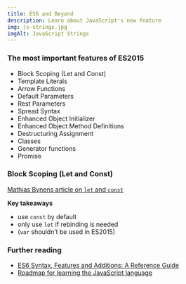 ```yaml
---
title: ES6 and Beyond
description: Learn about JavaScript's new feature
img: js-strings.jpg
imgAlt: JavaScript Strings
---
```


### The most important features of ES2015

- Block Scoping (Let and Const)
- Template Literals
- Arrow Functions
- Default Parameters
- Rest Parameters
- Spread Syntax
- Enhanced Object Initializer
- Enhanced Object Method Definitions
- Destructuring Assignment
- Classes
- Generator functions
- Promise

### Block Scoping (Let and Const)

[Mathias Bynens article on `let` and `const`](https://mathiasbynens.be/notes/es6-const)

**Key takeaways**

- use `const` by default
- only use `let` if rebinding is needed
- (`var` shouldn’t be used in ES2015)

### Further reading

- [ES6 Syntax, Features and Additions: A Reference Guide](https://www.telerik.com/blogs/es6-syntax-features-and-additions)
- [Roadmap for learning the JavaScript language](https://bytearcher.com/articles/roadmap-for-learning-javascript-language/)